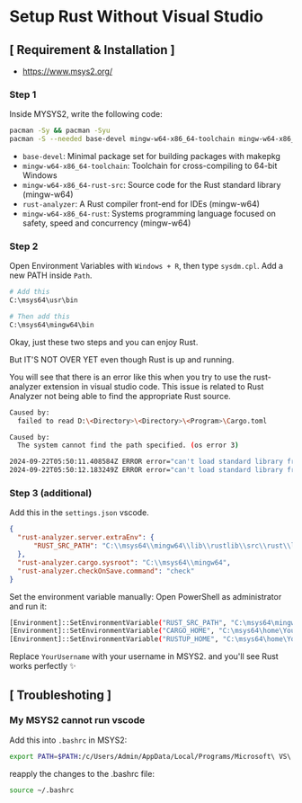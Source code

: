 # Setup Rust Without Visual Studio

## [ Requirement & Installation ]
- https://www.msys2.org/

### Step 1
Inside MYSYS2, write the following code:
```bash
pacman -Sy && pacman -Syu
pacman -S --needed base-devel mingw-w64-x86_64-toolchain mingw-w64-x86_64-rust-src mingw-w64-x86_64-rust-analyzer mingw-w64-x86_64-rust
```

- `base-devel`: Minimal package set for building packages with makepkg
- `mingw-w64-x86_64-toolchain`: Toolchain for cross-compiling to 64-bit Windows
-  `mingw-w64-x86_64-rust-src`: Source code for the Rust standard library (mingw-w64)
-  `rust-analyzer`: A Rust compiler front-end for IDEs (mingw-w64)
-  `mingw-w64-x86_64-rust`: Systems programming language focused on safety, speed and concurrency (mingw-w64)

### Step 2
Open Environment Variables with `Windows + R`, then type `sysdm.cpl`. Add a new PATH inside `Path`.
```bash
# Add this
C:\msys64\usr\bin

# Then add this
C:\msys64\mingw64\bin
```

Okay, just these two steps and you can enjoy Rust.

But IT'S NOT OVER YET even though Rust is up and running.

You will see that there is an error like this when you try to use the rust-analyzer extension in visual studio code. This issue is related to Rust Analyzer not being able to find the appropriate Rust source.

```bash
Caused by:
  failed to read D:\<Directory>\<Directory>\<Program>\Cargo.toml

Caused by:
  The system cannot find the path specified. (os error 3)

2024-09-22T05:50:11.408584Z ERROR error="can't load standard library from sysroot\n{sysroot_path}\n(discovered via rustc --print sysroot)\ntry installing the Rust source the same way you installed rustc"
2024-09-22T05:50:12.183249Z ERROR error="can't load standard library from sysroot\n{sysroot_path}\n(discovered via rustc --print sysroot)\ntry installing the Rust source the same way you installed rustc"
```

### Step 3 (additional)
Add this in the `settings.json` vscode.
```json
{
  "rust-analyzer.server.extraEnv": {
      "RUST_SRC_PATH": "C:\\msys64\\mingw64\\lib\\rustlib\\src\\rust\\library"
  },
  "rust-analyzer.cargo.sysroot": "C:\\msys64\\mingw64",
  "rust-analyzer.checkOnSave.command": "check"
}
```

Set the environment variable manually:
Open PowerShell as administrator and run it:
```bash
[Environment]::SetEnvironmentVariable("RUST_SRC_PATH", "C:\msys64\mingw64\lib\rustlib\src\rust\library", "User")
[Environment]::SetEnvironmentVariable("CARGO_HOME", "C:\msys64\home\YourUsername\.cargo", "User")
[Environment]::SetEnvironmentVariable("RUSTUP_HOME", "C:\msys64\home\YourUsername\.rustup", "User")
```

Replace `YourUsername` with your username in MSYS2.
and you'll see Rust works perfectly ✨

## [ Troubleshoting ]

### My MSYS2 cannot run vscode
Add this into `.bashrc` in  MSYS2:
```bash
export PATH=$PATH:/c/Users/Admin/AppData/Local/Programs/Microsoft\ VS\ Code/bin
```

reapply the changes to the .bashrc file:
```bash
source ~/.bashrc
```
